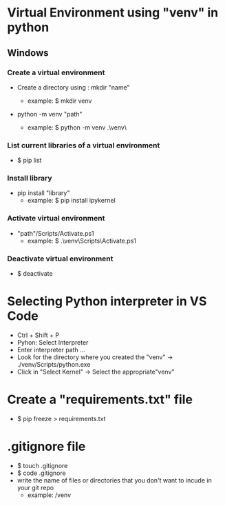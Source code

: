 # Virtual Environment using "venv" in python

## Windows

### Create a virtual environment

- Create a directory using : mkdir "name"
    - example: $ mkdir venv

- python -m venv "path" 
    - example: $ python -m venv .\venv\

### List current libraries of a virtual environment
- $ pip list 

### Install library
- pip install "library"
    - example: $ pip install ipykernel 

### Activate virtual environment
- "path"/Scripts/Activate.ps1
    - example: $ .\venv\Scripts\Activate.ps1

### Deactivate virtual environment
- $ deactivate


# Selecting Python interpreter in VS Code

- Ctrl + Shift + P
- Pyhon: Select Interpreter
- Enter interpreter path ...
- Look for the directory where you created the "venv" -> ./venv/Scripts/python.exe
- Click in "Select Kernel" -> Select the appropriate"venv"

# Create a "requirements.txt" file
- $ pip freeze > requirements.txt

# .gitignore file 
- $ touch .gitignore
- $ code .gitignore
- write the name of files or directories that you don't want to incude in your git repo
    - example: /venv

